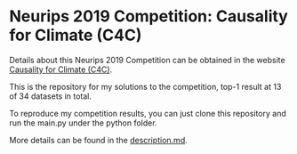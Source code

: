 # Neurips 2019 Competition: Causality for Climate (C4C)
Details about this Neurips 2019 Competition can be obtained in the website [Causality for Climate (C4C)](https://causeme.uv.es/neurips2019/).

This is the repository for my solutions to the competition, top-1 result at 13 of 34 datasets in total. 

To reproduce my competition results, you can just clone this repository and run the main.py under the python folder.

More details can be found in the [description.md](./python/description.md).





